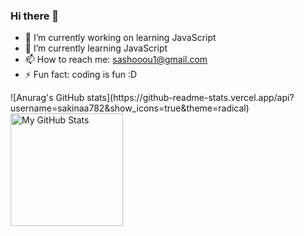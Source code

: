 ### Hi there 👋

- 🔭 I’m currently working on learning JavaScript
- 🌱 I’m currently learning JavaScript
- 📫 How to reach me: sashooou1@gmail.com
- ⚡ Fun fact: coding is fun :D
<p>
  ![Anurag's GitHub stats](https://github-readme-stats.vercel.app/api?username=sakinaa782&show_icons=true&theme=radical)
  
  <img height="180em" alt="My GitHub Stats" src="https://github-readme-stats.vercel.app/api/top-langs/?username=sakinaa782&langs_count=8&layout=compact&hide_border=true&bg_color=00000000&text_color=3498db&&count_private=true&include_all_commits=true" />
</p>

